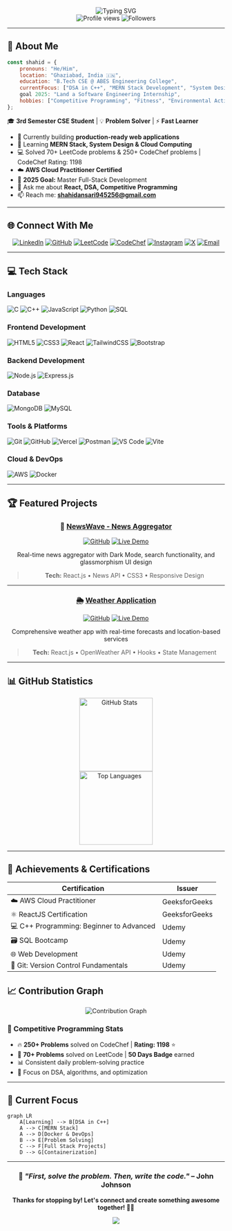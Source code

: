 <div align="center">
  <img src="https://readme-typing-svg.herokuapp.com?font=Fira+Code&weight=600&size=28&pause=1000&color=2C3E50&center=true&vCenter=true&width=435&lines=Hi+%F0%9F%91%8B+I'm+Shahid+Ansari;Full+Stack+Developer;Competitive+Programmer;AWS+Certified" alt="Typing SVG" />
</div>

<div align="center">
  <img src="https://komarev.com/ghpvc/?username=shahidansari310&color=blueviolet&style=for-the-badge" alt="Profile views" />
  <img src="https://img.shields.io/github/followers/shahidansari310?style=for-the-badge&color=blue" alt="Followers" />
</div>

---

## 🚀 About Me

```javascript
const shahid = {
    pronouns: "He/Him",
    location: "Ghaziabad, India 🇮🇳",
    education: "B.Tech CSE @ ABES Engineering College",
    currentFocus: ["DSA in C++", "MERN Stack Development", "System Design"],
    goal 2025: "Land a Software Engineering Internship",
    hobbies: ["Competitive Programming", "Fitness", "Environmental Activities"]
};
```

🎓 **3rd Semester CSE Student** | 💡 **Problem Solver** | ⚡ **Fast Learner**

- 🔭 Currently building **production-ready web applications**
- 🌱 Learning **MERN Stack, System Design & Cloud Computing**
- 💻 Solved 70+ LeetCode problems & 250+ CodeChef problems | CodeChef Rating: 1198
- ☁️ **AWS Cloud Practitioner Certified**
- 🎯 **2025 Goal:** Master Full-Stack Development
- 💬 Ask me about **React, DSA, Competitive Programming**
- 📫 Reach me: **shahidansari945256@gmail.com**

---

## 🌐 Connect With Me

<div align="center">
  
[![LinkedIn](https://img.shields.io/badge/LinkedIn-%230077B5.svg?style=for-the-badge&logo=linkedin&logoColor=white)](https://linkedin.com/in/shahid-ansari-433449327)
[![GitHub](https://img.shields.io/badge/GitHub-%23121011.svg?style=for-the-badge&logo=github&logoColor=white)](https://github.com/shahidansari310)
[![LeetCode](https://img.shields.io/badge/LeetCode-FFA116?style=for-the-badge&logo=leetcode&logoColor=black)](https://leetcode.com/u/shahid310/)
[![CodeChef](https://img.shields.io/badge/CodeChef-%23964B00.svg?style=for-the-badge&logo=codechef&logoColor=white)](https://www.codechef.com/users/shahid_310)
[![Instagram](https://img.shields.io/badge/Instagram-%23E4405F.svg?style=for-the-badge&logo=Instagram&logoColor=white)](https://instagram.com/_shahid_129_)
[![X](https://img.shields.io/badge/X-%23000000.svg?style=for-the-badge&logo=X&logoColor=white)](https://x.com/Shahid__310)
[![Email](https://img.shields.io/badge/Email-D14836?style=for-the-badge&logo=gmail&logoColor=white)](mailto:shahidansari945256@gmail.com)

</div>

---

## 💻 Tech Stack

### Languages
![C](https://img.shields.io/badge/C-%2300599C.svg?style=for-the-badge&logo=c&logoColor=white)
![C++](https://img.shields.io/badge/C++-%2300599C.svg?style=for-the-badge&logo=c%2B%2B&logoColor=white)
![JavaScript](https://img.shields.io/badge/JavaScript-%23323330.svg?style=for-the-badge&logo=javascript&logoColor=%23F7DF1E)
![Python](https://img.shields.io/badge/Python-3670A0?style=for-the-badge&logo=python&logoColor=ffdd54)
![SQL](https://img.shields.io/badge/SQL-%2307405e.svg?style=for-the-badge&logo=sqlite&logoColor=white)

### Frontend Development
![HTML5](https://img.shields.io/badge/HTML5-%23E34F26.svg?style=for-the-badge&logo=html5&logoColor=white)
![CSS3](https://img.shields.io/badge/CSS3-%231572B6.svg?style=for-the-badge&logo=css3&logoColor=white)
![React](https://img.shields.io/badge/React-%2320232a.svg?style=for-the-badge&logo=react&logoColor=%2361DAFB)
![TailwindCSS](https://img.shields.io/badge/Tailwind-%2338B2AC.svg?style=for-the-badge&logo=tailwind-css&logoColor=white)
![Bootstrap](https://img.shields.io/badge/Bootstrap-%23563D7C.svg?style=for-the-badge&logo=bootstrap&logoColor=white)

### Backend Development
![Node.js](https://img.shields.io/badge/Node.js-6DA55F?style=for-the-badge&logo=node.js&logoColor=white)
![Express.js](https://img.shields.io/badge/Express.js-%23404d59.svg?style=for-the-badge&logo=express&logoColor=%2361DAFB)

### Database
![MongoDB](https://img.shields.io/badge/MongoDB-%234ea94b.svg?style=for-the-badge&logo=mongodb&logoColor=white)
![MySQL](https://img.shields.io/badge/MySQL-4479A1.svg?style=for-the-badge&logo=mysql&logoColor=white)

### Tools & Platforms
![Git](https://img.shields.io/badge/Git-%23F05033.svg?style=for-the-badge&logo=git&logoColor=white)
![GitHub](https://img.shields.io/badge/GitHub-%23121011.svg?style=for-the-badge&logo=github&logoColor=white)
![Vercel](https://img.shields.io/badge/Vercel-%23000000.svg?style=for-the-badge&logo=vercel&logoColor=white)
![Postman](https://img.shields.io/badge/Postman-FF6C37?style=for-the-badge&logo=postman&logoColor=white)
![VS Code](https://img.shields.io/badge/VS%20Code-0078d7.svg?style=for-the-badge&logo=visual-studio-code&logoColor=white)
![Vite](https://img.shields.io/badge/Vite-%23646CFF.svg?style=for-the-badge&logo=vite&logoColor=white)

### Cloud & DevOps
![AWS](https://img.shields.io/badge/AWS-%23FF9900.svg?style=for-the-badge&logo=amazon-aws&logoColor=white)
![Docker](https://img.shields.io/badge/Docker-%230db7ed.svg?style=for-the-badge&logo=docker&logoColor=white)

---

## 🏆 Featured Projects

<div align="center">

### 📰 [NewsWave - News Aggregator](https://newsapp-by-shahid.vercel.app/)
[![GitHub](https://img.shields.io/badge/View_Code-100000?style=for-the-badge&logo=github&logoColor=white)](https://github.com/shahidansari310/newsapp)
[![Live Demo](https://img.shields.io/badge/Live_Demo-00C7B7?style=for-the-badge&logo=vercel&logoColor=white)](https://newsapp-by-shahid.vercel.app/)

Real-time news aggregator with Dark Mode, search functionality, and glassmorphism UI design
> **Tech:** React.js • News API • CSS3 • Responsive Design

---

### 🌦️ [Weather Application](https://weather-app-ivory-beta-96.vercel.app/)
[![GitHub](https://img.shields.io/badge/View_Code-100000?style=for-the-badge&logo=github&logoColor=white)](https://github.com/shahidansari310/Weather-App)
[![Live Demo](https://img.shields.io/badge/Live_Demo-00C7B7?style=for-the-badge&logo=vercel&logoColor=white)](https://weather-app-ivory-beta-96.vercel.app/)

Comprehensive weather app with real-time forecasts and location-based services
> **Tech:** React.js • OpenWeather API • Hooks • State Management

</div>

---

## 📊 GitHub Statistics

<div align="center">
  <img src="https://github-readme-stats.vercel.app/api?username=shahidansari310&theme=tokyonight&hide_border=false&include_all_commits=true&count_private=true" alt="GitHub Stats" height="170"/>
</div>

<div align="center">
  <img src="https://github-readme-stats.vercel.app/api/top-langs/?username=shahidansari310&theme=tokyonight&hide_border=false&include_all_commits=true&count_private=true&layout=compact" alt="Top Languages" height="170"/>
</div>

---

## 🏅 Achievements & Certifications

<div align="center">

| Certification | Issuer |
|--------------|--------|
| ☁️ AWS Cloud Practitioner | GeeksforGeeks |
| ⚛️ ReactJS Certification | GeeksforGeeks |
| 💻 C++ Programming: Beginner to Advanced | Udemy |
| 🗃️ SQL Bootcamp | Udemy |
| 🌐 Web Development | Udemy |
| 🔀 Git: Version Control Fundamentals | Udemy |

</div>


## 📈 Contribution Graph

<div align="center">
  <img src="https://github-readme-activity-graph.vercel.app/graph?username=shahidansari310&theme=tokyo-night&hide_border=true" alt="Contribution Graph"/>
</div>


### 🎯 Competitive Programming Stats
- 🔥 **250+ Problems** solved on CodeChef | **Rating: 1198** ⭐
- 🏅 **70+ Problems** solved on LeetCode | **50 Days Badge** earned
- 📊 Consistent daily problem-solving practice
- 💪 Focus on DSA, algorithms, and optimization

---

## 🎯 Current Focus

```mermaid
graph LR
    A[Learning] --> B[DSA in C++]
    A --> C[MERN Stack]
    A --> D[Docker & DevOps]
    B --> E[Problem Solving]
    C --> F[Full Stack Projects]
    D --> G[Containerization]
```
---

<div align="center">
  
### 💭 *"First, solve the problem. Then, write the code."* – John Johnson

**Thanks for stopping by! Let's connect and create something awesome together! 🚀✨**

[![](https://visitcount.itsvg.in/api?id=shahidansari310&label=Profile%20Views&color=3&icon=5&pretty=true)](https://visitcount.itsvg.in)


</div>
